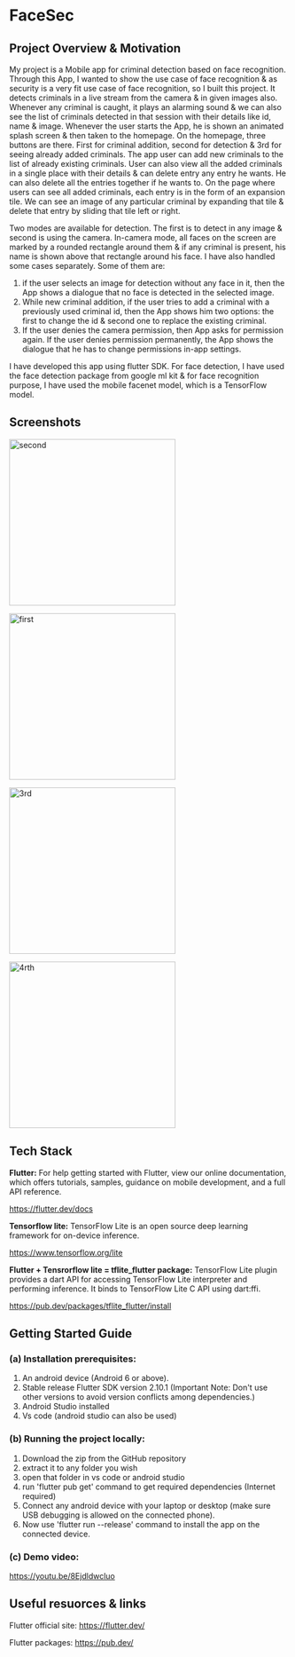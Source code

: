 # FaceSec


## Project Overview & Motivation

My project is a Mobile app for criminal detection based on face recognition. Through this App, I wanted to show the use case of face recognition & as security is a very fit use case of face recognition, so I built this project. It detects criminals in a live stream from the camera & in given images also. Whenever any criminal is caught, it plays an alarming sound & we can also see the list of criminals detected in that session with their details like id, name & image. Whenever the user starts the App, he is shown an animated splash screen & then taken to the homepage. On the homepage, three buttons are there. First for criminal addition, second for detection & 3rd for seeing already added criminals. The app user can add new criminals to the list of already existing criminals. User can also view all the added criminals in a single place with their details & can delete entry any entry he wants. He can also delete all the entries together if he wants to. On the page where users can see all added criminals, each entry is in the form of an expansion tile. We can see an image of any particular criminal by expanding that tile & delete that entry by sliding that tile left or right.

Two modes are available for detection. The first is to detect in any image & second is using the camera. In-camera mode, all faces on the screen are marked by a rounded rectangle around them & if any criminal is present, his name is shown above that rectangle around his face. I have also handled some cases separately. Some of them are:
1. if the user selects an image for detection without any face in it, then the App shows a dialogue that no face is detected in the selected image.
2. While new criminal addition, if the user tries to add a criminal with a previously used criminal id, then the App shows him two options: the first to change the id & second one to replace the existing criminal.
3. If the user denies the camera permission, then App asks for permission again. If the user denies permission permanently, the App shows the dialogue that he has to change permissions in-app settings.


I have developed this app using flutter SDK. For face detection, I have used the face detection package from google ml kit & for face recognition purpose, I have used the mobile facenet model, which is a TensorFlow model.
## Screenshots

<a href="https://ibb.co/C1S9q7m"><img src="https://i.ibb.co/ngK1Tc6/second.jpg" alt="second" border="0" width="300"></a>


<a href="https://ibb.co/wNNjKxk"><img src="https://i.ibb.co/RppdCVF/first.jpg" alt="first" border="0" width="300"></a>


<a href="https://ibb.co/K9fyvxd"><img src="https://i.ibb.co/wKP6mhV/3rd.jpg" alt="3rd" border="0" width="300"></a>


<a href="https://ibb.co/fvfbzHp"><img src="https://i.ibb.co/QdLZ3MN/4rth.jpg" alt="4rth" border="0" width="300"></a>

## Tech Stack

**Flutter:** For help getting started with Flutter, view our online documentation, which offers tutorials, samples, guidance on mobile development, and a full API reference.

https://flutter.dev/docs

**Tensorflow lite:** TensorFlow Lite is an open source deep learning framework for on-device inference.

https://www.tensorflow.org/lite

**Flutter + Tensrorflow lite = tflite_flutter package:** TensorFlow Lite plugin provides a dart API for accessing TensorFlow Lite interpreter and performing inference. It binds to TensorFlow Lite C API using dart:ffi.


https://pub.dev/packages/tflite_flutter/install

## Getting Started Guide

### (a) Installation prerequisites:

 1. An android device (Android 6 or above).  
 2. Stable release Flutter SDK version 2.10.1 (Important Note: Don't use other versions to avoid version conflicts among dependencies.)  
 3. Android Studio installed  
 4. Vs code (android studio can also be used)

### (b) Running the project locally:

1. Download the zip from the GitHub repository  
2. extract it to any folder you wish  
3. open that folder in vs code or android studio  
4. run 'flutter pub get' command to get required dependencies (Internet required)  
5. Connect any android device with your laptop or desktop (make sure USB debugging is allowed on the connected phone).  
6. Now use 'flutter run --release' command to install the app on the connected device.  

### (c) Demo video:

https://youtu.be/8Ejdldwcluo


## Useful resuorces & links

Flutter official site: https://flutter.dev/   

Flutter packages: https://pub.dev/

